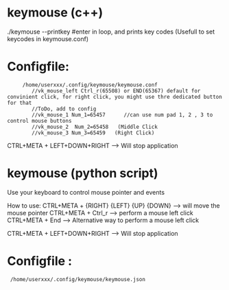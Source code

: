 


# keymouse (c++)
./keymouse --printkey #enter in loop, and prints key codes (Usefull to set keycodes in keymouse.conf)
#        Configfile: 
         /home/userxxx/.config/keymouse/keymouse.conf
            //vk_mouse_left Ctrl_r(65508) or END(65367) default for convinient click, for right click, you might use thre dedicated button for that
            //ToDo, add to config
            //vk_mouse_1 Num_1=65457      //can use num pad 1, 2 , 3 to control mouse buttons
            //vk_mouse_2  Num_2=65458   (Middle Click
            //vk_mouse_3 Num_3=65459   (Right Click)

CTRL+META  +  LEFT+DOWN+RIGHT --> Will stop application



# keymouse (python script)
Use your keyboard to control mouse pointer and events

How to use:
CTRL+META  + {RIGHT} {LEFT} {UP} {DOWN}  --> will move the mouse pointer
CTRL+META  +  Ctrl_r --> perform a mouse left click
CTRL+META  +  End --> Alternative way to perform a mouse left click

CTRL+META  +  LEFT+DOWN+RIGHT --> Will stop application


#    Configfile : 
     /home/userxxx/.config/keymouse/keymouse.json